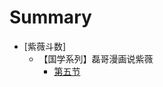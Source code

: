 # Summary

* [紫薇斗数]
	* 【国学系列】磊哥漫画说紫薇
	  * [第五节](./紫薇斗数/【国学系列】磊哥漫画说紫薇/【国学系列】磊哥漫画说紫薇-第五节.md)
<!-- 	* 语录二
	  * [情感语录](./words/emotion/情感语录/README.md)

* 人性收录
  * [看透人性](./words/human/看透人性/README.md)
  * [驭人术](./words/human/驭人术/README.md)
  * [阅读理解](./words/human/阅读理解/README.md)
* 表情收录
	* [熊猫](./picture/熊猫/README.md)
	* [蘑菇头](./picture/蘑菇头/README.md) -->
